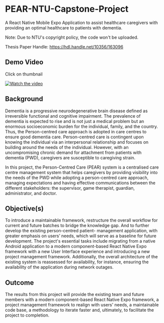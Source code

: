 # PEAR-NTU-Capstone-Project
A React Native Mobile Expo Application to assist healthcare caregivers with providing an optimal healthcare to patients with dementia.

Note: Due to NTU's copyright policy, the code won't be uploaded.

Thesis Paper Handle: https://hdl.handle.net/10356/163096

## Demo Video
Click on thumbnail

[![Watch the video](https://img.youtube.com/vi/gxIxJxHBjwU/default.jpg)](https://youtu.be/gxIxJxHBjwU)


## Background
Dementia is a progressive neurodegenerative brain disease defined as irreversible functional and cognitive impairment. The prevalence of dementia is expected to rise and is not just a medical problem but an enormous socioeconomic burden for the individual, family, and the country. Thus, the Person-centred care approach is adopted in care centres to ensure good dementia care. Person-centred care is contingent upon knowing the individual via an interpersonal relationship and focuses on building around the needs of the individual. However, with an uncompromising chronic demand for attachment from patients with dementia (PWD), caregivers are susceptible to caregiving strain. 

In this project, the Person-Centred Care (PEAR) system is a centralised care centre management system that helps caregivers by providing visibility into the needs of the PWD while adopting a person-centred care approach, managing expectations and having effective communications between the different stakeholders: the supervisor, game therapist, guardian, administrator, and doctor.

## Objective(s)
To introduce a maintainable framework, restructure the overall workflow for current and future batches to bridge the knowledge gap. And to further develop the existing person-centred patient- management application, with greater emphasis on users’ needs, which will serve as a baseline for future development. The project's essential tasks include migrating from a native Android application to a modern component-based React Native Expo framework with a new User Interface experience and introducing a new project management framework. Additionally, the overall architecture of the existing system is reassessed for availability, for instance, ensuring the availability of the application during network outages.

## Outcome
The results from this project will provide the existing team and future members with a modern component-based React Native Expo framework, a project management framework to realign with users' needs, a maintainable code base, a methodology to iterate faster and, ultimately, to facilitate the project to completion.






